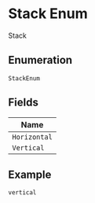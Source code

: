 
# Stack Enum

Stack

## Enumeration

`StackEnum`

## Fields

| Name |
|  --- |
| `Horizontal` |
| `Vertical` |

## Example

```
vertical
```

